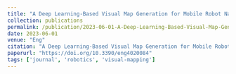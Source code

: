 ```yaml
---
title: "A Deep Learning-Based Visual Map Generation for Mobile Robot Navigation"
collection: publications
permalink: /publication/2023-06-01-A-Deep-Learning-Based-Visual-Map-Generation-for-Mobile-Robot-Navigation
date: 2023-06-01
venue: "Eng"
citation: "A Deep Learning-Based Visual Map Generation for Mobile Robot Navigation. *Eng*, 2023. https://doi.org/10.3390/eng4020084"
paperurl: "https://doi.org/10.3390/eng4020084"
tags: ['journal', 'robotics', 'visual-mapping']
---
```

